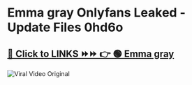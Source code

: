 
 # Emma gray Onlyfans Leaked - Update Files 0hd6o

## <h2><a href="https://clipsfans.com/Emma_gray&ref=git">🔗 Click to LINKS ⏩⏩ 👉 🟢 Emma gray </a></h2>

<a href="https://clipsfans.com/Emma_gray&ref=git" rel="nofollow" data-target="animated-image.originalLink"><img src="https://i.ibb.co.com/xMMVF88/686577567.gif" alt="Viral Video Original" style="max-width: 100%; display: inline-block;" data-target="animated-image.originalImage"></a>

